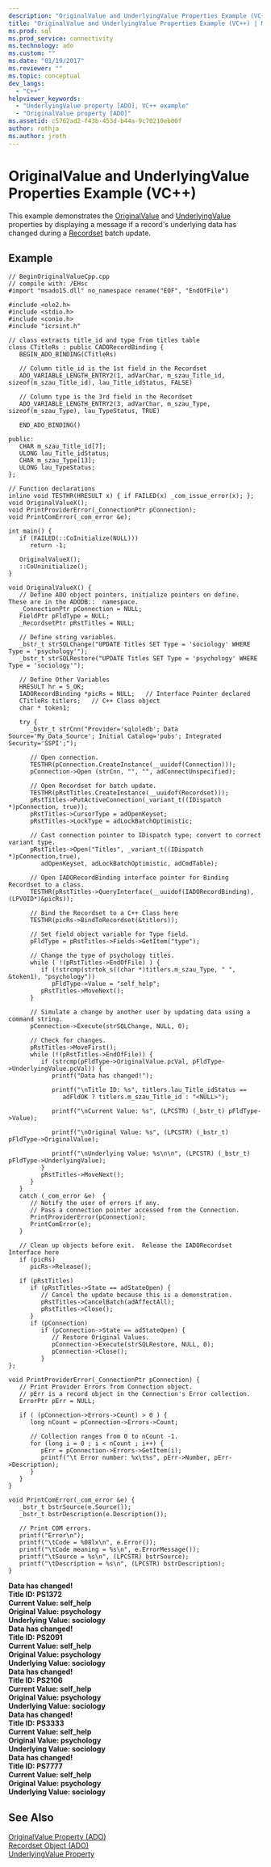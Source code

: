 ```yaml
---
description: "OriginalValue and UnderlyingValue Properties Example (VC++)"
title: "OriginalValue and UnderlyingValue Properties Example (VC++) | Microsoft Docs"
ms.prod: sql
ms.prod_service: connectivity
ms.technology: ado
ms.custom: ""
ms.date: "01/19/2017"
ms.reviewer: ""
ms.topic: conceptual
dev_langs: 
  - "C++"
helpviewer_keywords: 
  - "UnderlyingValue property [ADO], VC++ example"
  - "OriginalValue property [ADO]"
ms.assetid: c5762ad2-f43b-453d-b44a-9c70210eb00f
author: rothja
ms.author: jroth
---
```

# OriginalValue and UnderlyingValue Properties Example (VC++)
This example demonstrates the [OriginalValue](./originalvalue-property-ado.md) and [UnderlyingValue](./underlyingvalue-property.md) properties by displaying a message if a record's underlying data has changed during a [Recordset](./recordset-object-ado.md) batch update.  
  
## Example  
  
```  
// BeginOriginalValueCpp.cpp  
// compile with: /EHsc  
#import "msado15.dll" no_namespace rename("EOF", "EndOfFile")  
  
#include <ole2.h>  
#include <stdio.h>  
#include <conio.h>  
#include "icrsint.h"  
  
// class extracts title_id and type from titles table  
class CTitleRs : public CADORecordBinding {  
   BEGIN_ADO_BINDING(CTitleRs)  
  
   // Column title_id is the 1st field in the Recordset  
   ADO_VARIABLE_LENGTH_ENTRY2(1, adVarChar, m_szau_Title_id, sizeof(m_szau_Title_id), lau_Title_idStatus, FALSE)  
  
   // Column type is the 3rd field in the Recordset  
   ADO_VARIABLE_LENGTH_ENTRY2(3, adVarChar, m_szau_Type, sizeof(m_szau_Type), lau_TypeStatus, TRUE)  
  
   END_ADO_BINDING()  
  
public:  
   CHAR m_szau_Title_id[7];  
   ULONG lau_Title_idStatus;  
   CHAR m_szau_Type[13];  
   ULONG lau_TypeStatus;  
};  
  
// Function declarations  
inline void TESTHR(HRESULT x) { if FAILED(x) _com_issue_error(x); };  
void OriginalValueX();  
void PrintProviderError(_ConnectionPtr pConnection);  
void PrintComError(_com_error &e);  
  
int main() {  
   if (FAILED(::CoInitialize(NULL)))  
      return -1;  
  
   OriginalValueX();  
   ::CoUninitialize();  
}  
  
void OriginalValueX() {  
   // Define ADO object pointers, initialize pointers on define.  These are in the ADODB::  namespace.  
   _ConnectionPtr pConnection = NULL;  
   FieldPtr pFldType = NULL;  
   _RecordsetPtr pRstTitles = NULL;  
  
   // Define string variables.  
   _bstr_t strSQLChange("UPDATE Titles SET Type = 'sociology' WHERE Type = 'psychology'");  
   _bstr_t strSQLRestore("UPDATE Titles SET Type = 'psychology' WHERE Type = 'sociology'");  
  
   // Define Other Variables  
   HRESULT hr = S_OK;  
   IADORecordBinding *picRs = NULL;   // Interface Pointer declared  
   CTitleRs titlers;   // C++ Class object  
   char * token1;  
  
   try {  
      _bstr_t strCnn("Provider='sqloledb'; Data Source='My_Data_Source'; Initial Catalog='pubs'; Integrated Security='SSPI';");  
  
      // Open connection.  
      TESTHR(pConnection.CreateInstance(__uuidof(Connection)));  
      pConnection->Open (strCnn, "", "", adConnectUnspecified);  
  
      // Open Recordset for batch update.  
      TESTHR(pRstTitles.CreateInstance(__uuidof(Recordset)));  
      pRstTitles->PutActiveConnection(_variant_t((IDispatch *)pConnection, true));  
      pRstTitles->CursorType = adOpenKeyset;  
      pRstTitles->LockType = adLockBatchOptimistic;  
  
      // Cast connection pointer to IDispatch type; convert to correct variant type.  
      pRstTitles->Open("Titles", _variant_t((IDispatch *)pConnection,true),  
         adOpenKeyset, adLockBatchOptimistic, adCmdTable);  
  
      // Open IADORecordBinding interface pointer for Binding Recordset to a class.  
      TESTHR(pRstTitles->QueryInterface(__uuidof(IADORecordBinding), (LPVOID*)&picRs));  
  
      // Bind the Recordset to a C++ Class here    
      TESTHR(picRs->BindToRecordset(&titlers));  
  
      // Set field object variable for Type field.  
      pFldType = pRstTitles->Fields->GetItem("type");  
  
      // Change the type of psychology titles.  
      while ( !(pRstTitles->EndOfFile) ) {  
         if (!strcmp(strtok_s((char *)titlers.m_szau_Type, " ", &token1), "psychology"))  
            pFldType->Value = "self_help";  
         pRstTitles->MoveNext();  
      }  
  
      // Simulate a change by another user by updating data using a command string.  
      pConnection->Execute(strSQLChange, NULL, 0);  
  
      // Check for changes.  
      pRstTitles->MoveFirst();  
      while (!(pRstTitles->EndOfFile)) {  
         if (strcmp(pFldType->OriginalValue.pcVal, pFldType->UnderlyingValue.pcVal)) {  
            printf("Data has changed!");  
  
            printf("\nTitle ID: %s", titlers.lau_Title_idStatus ==   
               adFldOK ? titlers.m_szau_Title_id : "<NULL>");  
  
            printf("\nCurrent Value: %s", (LPCSTR) (_bstr_t) pFldType->Value);  
  
            printf("\nOriginal Value: %s", (LPCSTR) (_bstr_t) pFldType->OriginalValue);  
  
            printf("\nUnderlying Value: %s\n\n", (LPCSTR) (_bstr_t) pFldType->UnderlyingValue);  
         }  
         pRstTitles->MoveNext();  
      }  
   }  
   catch (_com_error &e)  {  
      // Notify the user of errors if any.  
      // Pass a connection pointer accessed from the Connection.  
      PrintProviderError(pConnection);  
      PrintComError(e);  
   }  
  
   // Clean up objects before exit.  Release the IADORecordset Interface here     
   if (picRs)  
      picRs->Release();  
  
   if (pRstTitles)  
      if (pRstTitles->State == adStateOpen) {  
         // Cancel the update because this is a demonstration.  
         pRstTitles->CancelBatch(adAffectAll);  
         pRstTitles->Close();  
      }  
      if (pConnection)  
         if (pConnection->State == adStateOpen) {  
            // Restore Original Values.  
            pConnection->Execute(strSQLRestore, NULL, 0);  
            pConnection->Close();  
         }  
};  
  
void PrintProviderError(_ConnectionPtr pConnection) {  
   // Print Provider Errors from Connection object.  
   // pErr is a record object in the Connection's Error collection.  
   ErrorPtr pErr = NULL;  
  
   if ( (pConnection->Errors->Count) > 0 ) {  
      long nCount = pConnection->Errors->Count;  
  
      // Collection ranges from 0 to nCount -1.  
      for (long i = 0 ; i < nCount ; i++) {  
         pErr = pConnection->Errors->GetItem(i);  
         printf("\t Error number: %x\t%s", pErr->Number, pErr->Description);  
      }  
   }  
}  
  
void PrintComError(_com_error &e) {  
   _bstr_t bstrSource(e.Source());  
   _bstr_t bstrDescription(e.Description());  
  
   // Print COM errors.   
   printf("Error\n");  
   printf("\tCode = %08lx\n", e.Error());  
   printf("\tCode meaning = %s\n", e.ErrorMessage());  
   printf("\tSource = %s\n", (LPCSTR) bstrSource);  
   printf("\tDescription = %s\n", (LPCSTR) bstrDescription);  
}  
```  
  
 **Data has changed!**  
**Title ID: PS1372**  
**Current Value: self_help**   
**Original Value: psychology**   
**Underlying Value: sociology**   
**Data has changed!**  
**Title ID: PS2091**  
**Current Value: self_help**   
**Original Value: psychology**   
**Underlying Value: sociology**   
**Data has changed!**  
**Title ID: PS2106**  
**Current Value: self_help**   
**Original Value: psychology**   
**Underlying Value: sociology**   
**Data has changed!**  
**Title ID: PS3333**  
**Current Value: self_help**   
**Original Value: psychology**   
**Underlying Value: sociology**   
**Data has changed!**  
**Title ID: PS7777**  
**Current Value: self_help**   
**Original Value: psychology**   
**Underlying Value: sociology**    
## See Also  
 [OriginalValue Property (ADO)](./originalvalue-property-ado.md)   
 [Recordset Object (ADO)](./recordset-object-ado.md)   
 [UnderlyingValue Property](./underlyingvalue-property.md)